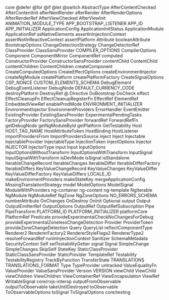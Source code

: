 core
@defer
@for
@if
@let
@switch
AbstractType
AfterContentChecked
AfterContentInit
afterNextRender
afterRender
AfterRenderOptions
AfterRenderRef
AfterViewChecked
AfterViewInit
ANIMATION_MODULE_TYPE
APP_BOOTSTRAP_LISTENER
APP_ID
APP_INITIALIZER
ApplicationConfig
ApplicationInitStatus
ApplicationModule
ApplicationRef
asNativeElements
assertInInjectionContext
assertNotInReactiveContext
assertPlatform
Attribute
booleanAttribute
BootstrapOptions
ChangeDetectionStrategy
ChangeDetectorRef
ClassProvider
ClassSansProvider
COMPILER_OPTIONS
CompilerOptions
Component
ComponentMirror
ComponentRef
computed
ConstructorProvider
ConstructorSansProvider
contentChild
ContentChild
contentChildren
ContentChildren
createComponent
CreateComputedOptions
CreateEffectOptions
createEnvironmentInjector
createNgModule
createPlatform
createPlatformFactory
CreateSignalOptions
CSP_NONCE
CUSTOM_ELEMENTS_SCHEMA
DebugElement
DebugEventListener
DebugNode
DEFAULT_CURRENCY_CODE
destroyPlatform
DestroyRef
@
Directive
DoBootstrap
DoCheck
effect
EffectCleanupFn
EffectCleanupRegisterFn
EffectRef
ElementRef
EmbeddedViewRef
enableProdMode
ENVIRONMENT_INITIALIZER
EnvironmentInjector
EnvironmentProviders
ErrorHandler
EventEmitter
ExistingProvider
ExistingSansProvider
ExperimentalPendingTasks
FactoryProvider
FactorySansProvider
forwardRef
ForwardRefFn
getDebugNode
getNgModuleById
getPlatform
GetTestability
Host
HOST_TAG_NAME
HostAttributeToken
HostBinding
HostListener
importProvidersFrom
ImportProvidersSource
inject
Inject
Injectable
InjectableProvider
InjectableType
InjectionToken
InjectOptions
Injector
INJECTOR
InjectorType
input
Input
InputOptions
InputOptionsWithoutTransform
InputOptionsWithTransform
InputSignal
InputSignalWithTransform
isDevMode
isSignal
isStandalone
IterableChangeRecord
IterableChanges
IterableDiffer
IterableDifferFactory
IterableDiffers
KeyValueChangeRecord
KeyValueChanges
KeyValueDiffer
KeyValueDifferFactory
KeyValueDiffers
LOCALE_ID
makeEnvironmentProviders
makeStateKey
mergeApplicationConfig
MissingTranslationStrategy
model
ModelOptions
ModelSignal
ModuleWithProviders
ng-container
ng-content
ng-template
NgIterable
NgModule
NgModuleRef
NgZone
NgZoneOptions
NO_ERRORS_SCHEMA
numberAttribute
OnChanges
OnDestroy
OnInit
Optional
output
Output
OutputEmitterRef
OutputOptions
OutputRef
OutputRefSubscription
Pipe
PipeTransform
PLATFORM_ID
PLATFORM_INITIALIZER
platformCore
PlatformRef
Predicate
provideExperimentalCheckNoChangesForDebug
provideExperimentalZonelessChangeDetection
Provider
ProviderToken
provideZoneChangeDetection
Query
QueryList
reflectComponentType
Renderer2
RendererFactory2
RendererStyleFlags2
RendererType2
resolveForwardRef
runInInjectionContext
Sanitizer
SchemaMetadata
SecurityContext
Self
setTestabilityGetter
signal
Signal
SimpleChange
SimpleChanges
SkipSelf
StateKey
StaticClassProvider
StaticClassSansProvider
StaticProvider
TemplateRef
Testability
TestabilityRegistry
TrackByFunction
TransferState
TRANSLATIONS
TRANSLATIONS_FORMAT
Type
TypeProvider
untracked
ValueEqualityFn
ValueProvider
ValueSansProvider
Version
VERSION
viewChild
ViewChild
viewChildren
ViewChildren
ViewContainerRef
ViewEncapsulation
ViewRef
WritableSignal
core/rxjs-interop
outputFromObservable
outputToObservable
takeUntilDestroyed
toObservable
ToObservableOptions
toSignal
ToSignalOptions
core/testing
